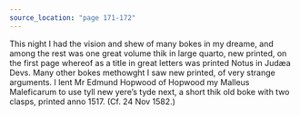 ```yaml
---
source_location: "page 171-172"
---
```

This night I had the vision and shew of many bokes in my dreame, and among the
rest was one great volume thik in large quarto, new printed, on the first page
whereof as a title in great letters was printed Notus in Judæa Devs. Many other
bokes methowght I saw new printed, of very strange arguments. I lent Mr Edmund
Hopwood of Hopwood my Malleus Maleficarum to use tyll new yere’s tyde next, a
short thik old boke with two clasps, printed anno 1517. (Cf. 24 Nov 1582.)
